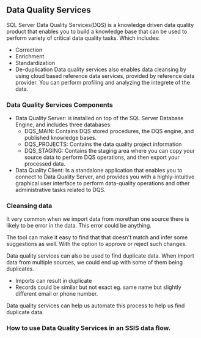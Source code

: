 ## Data Quality Services
SQL Server Data Quality Services(DQS) is a knowledge driven data quality product that enables you to build a knowledge base that can be used to perform variety of critical data quality tasks. Which includes:
-   Correction
-   Enrichment
-   Standardization
-   De-duplication
Data quality services also enables data cleansing by using cloud based reference data services, provided by reference data provider. You can perform profiling and analyzing the integrete of the data.

### Data Quality Services Components
-   Data Quality Server: is installed on top of the SQL Server Database Engine, and includes three databases:
    -   DQS_MAIN: Contains DQS stored procedures, the DQS engine, and published knowledge bases. 
    -   DQS_PROJECTS: Contains the data quality project information
    -   DQS_STAGING: Contains the staging area where you can copy your source data to perform DQS operations, and then export your processed data.
-   Data Quality Client: Is a standalone application that enables you to connect to Data Quality Server, and provides you with a highly-intuitive graphical user interface to perform data-quality operations and other administrative tasks related to DQS.

### Cleansing data
It very common when we import data from morethan one source there is likely to be error in the data. This error could be anything.

The tool can make it easy to find that that doesn't match and infer some suggestions as well. With the option to approve or reject such changes. 

Data quality services can also be used to find duplicate data. When import data from multiple sources, we could end up with some of them being duplicates. 

- Imports can result in duplicate
- Records could be similar but not exact eg. same name but slightly different email or phone number. 

Data quality services can help us automate this process to help us find duplicate data.

### How to use Data Quality Services in an SSIS data flow.

